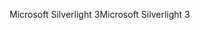 <span data-ttu-id="27c65-101">Microsoft Silverlight 3</span><span class="sxs-lookup"><span data-stu-id="27c65-101">Microsoft Silverlight 3</span></span>